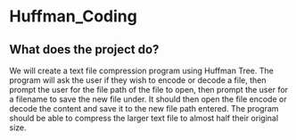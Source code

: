 # Huffman_Coding

## What does the project do?
We will create a text file compression program using Huffman Tree. The program will ask the user if they wish to encode or decode a file, then prompt the user for the file path of the file to open, then prompt the user for a filename to save the new file under. It should then open the file encode or decode the content and save it to the new file path entered. The program should be able to compress the larger text file to almost half their original size.
